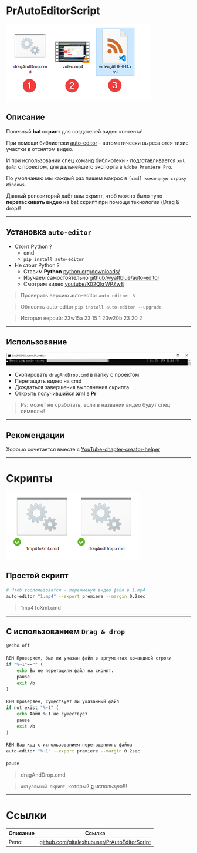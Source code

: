 # PrAutoEditorScript

![Video](Images/image2.png)

## Описание

Полезный **bat скрипт** для создателей видео контента!

При помощи библиотеки [auto-editor](github.com/wyattblue/auto-editor) - автоматически вырезаются тихие участки в отснятом видео.

И при использовании спец команд библиотеки - подготавливается `xml файл` с проектом, для дальнейшего экспорта в `Adobe Premiere Pro`.

По умолчанию мы каждый раз пишем макрос в `[cmd] командную строку Windows`.

Данный репозиторий даёт вам скрипт, чтоб можно было тупо
**перетаскивать видео** на bat скрипт при помощи технологии (Drag & drop)!

---

## Установка `auto-editor`

- Стоит Python ?
    - cmd
    - `pip install auto-editor`
- Не стоит Python ?
    - Ставим **Python** [python.org/downloads/](https://www.python.org/downloads/)
    - Изучаем самостоятельно [github/wyattblue/auto-editor](https://github.com/wyattblue/auto-editor)
    - Смотрим видео [youtube/X02QkrWPZw8](https://www.youtube.com/watch?v=X02QkrWPZw8)

> Проверить версию auto-editor `auto-editor -V`

> Обновить auto-editor `pip install auto-editor --upgrade`

> История версий:
> 23w15a 23 15 1
> 23w20b 23 20 2

---

## Использование

![Cmd](Images/image3.png)

- Скопировать `dragAndDrop.cmd` в папку с проектом
- Перетащить видео на cmd
- Дождаться завершения выполнения скрипта
- Открыть получившийся **xml** в **Pr**

> Ps: может не сработать, если в названии видео будут спец символы!

---

## Рекомендации

Хорошо сочетается вместе с [YouTube-chapter-creator-helper](https://github.com/gitalexhubuser/YouTube-chapter-creator-helper)

---

# Скрипты

![Scripts](Images/image.png)

## Простой скрипт

```bash
# Чтоб воспользоватся - переименуй видео файл в 1.mp4
auto-editor "1.mp4" --export premiere --margin 0.2sec
```

> 1mp4ToXml.cmd

---

## С использованием `Drag & drop`

```bash
@echo off

REM Проверяем, был ли указан файл в аргументах командной строки
if "%~1"=="" (
    echo Вы не перетащили файл на скрипт.
    pause
    exit /b
)

REM Проверяем, существует ли указанный файл
if not exist "%~1" (
    echo Файл %~1 не существует.
    pause
    exit /b
)

REM Ваш код с использованием перетащенного файла
auto-editor "%~1" --export premiere --margin 0.2sec

pause

```

> dragAndDrop.cmd

> `Актуальный скрипт`, который [я](https://www.youtube.com/channel/UCjDdSdLJbbV0UBtzKpClmig) использую!!!

---

# Ссылки
| Описание | Ссылка |
| ------ | ------ |
Репо: | [github.com/gitalexhubuser/PrAutoEditorScript](https://github.com/gitalexhubuser/PrAutoEditorScript)
